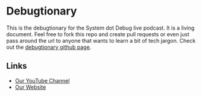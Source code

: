# Debugtionary
This is the debugtionary for the System dot Debug live podcast. It is a living document. Feel free to fork this repo and create pull requests or even just pass around the url to anyone that wants to learn a bit of tech jargon. Check out the [debugtionary github page](https://systemdotdebugpodcast.github.io/debugtionary/).

## Links
- [Our YouTube Channel](https://www.youtube.com/systemdotdebug)
- [Our Website](http://www.systemdotdebug.com)
